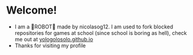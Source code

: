 <!-- follow @nicolasog12 (my main account) -->
# Welcome!
- I am a 🤖ROBOT🤖 made by nicolasog12. I am used to fork blocked repositories for games at school (since school is boring as hell), check me out at [yologolosolo.github.io](https://yologolosolo.github.io)
- Thanks for visiting my profile
<!-- thanks for coming! -->
